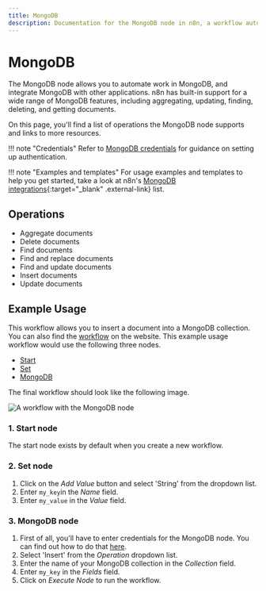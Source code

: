 ```yaml
---
title: MongoDB
description: Documentation for the MongoDB node in n8n, a workflow automation platform. Includes details of operations and configuration, and links to examples and credentials information.
---
```


# MongoDB

The MongoDB node allows you to automate work in MongoDB, and integrate MongoDB with other applications. n8n has built-in support for a wide range of MongoDB features, including aggregating, updating, finding, deleting, and getting documents. 

On this page, you'll find a list of operations the MongoDB node supports and links to more resources.

!!! note "Credentials"
    Refer to [MongoDB credentials](/integrations/builtin/credentials/mongodb/) for guidance on setting up authentication. 

!!! note "Examples and templates"
    For usage examples and templates to help you get started, take a look at n8n's [MongoDB integrations](https://n8n.io/integrations/mongodb/){:target="_blank" .external-link} list.



## Operations

* Aggregate documents
* Delete documents
* Find documents
* Find and replace documents
* Find and update documents
* Insert documents
* Update documents


## Example Usage

This workflow allows you to insert a document into a MongoDB collection. You can also find the [workflow](https://n8n.io/workflows/503) on the website. This example usage workflow would use the following three nodes.
- [Start](/integrations/builtin/core-nodes/n8n-nodes-base.start/)
- [Set](/integrations/builtin/core-nodes/n8n-nodes-base.set/)
- [MongoDB]()

The final workflow should look like the following image.

![A workflow with the MongoDB node](/_images/integrations/builtin/app-nodes/mongodb/workflow.png)

### 1. Start node

The start node exists by default when you create a new workflow.

### 2. Set node

1. Click on the *Add Value* button and select 'String' from the dropdown list.
2. Enter `my_key`in the *Name* field.
3. Enter `my_value` in the *Value* field.

### 3. MongoDB node

1. First of all, you'll have to enter credentials for the MongoDB node. You can find out how to do that [here](/integrations/builtin/credentials/mongodb/).
2. Select 'Insert' from the *Operation* dropdown list.
3. Enter the name of your MongoDB collection in the *Collection* field.
4. Enter `my_key` in the *Fields* field.
5. Click on *Execute Node* to run the workflow.






